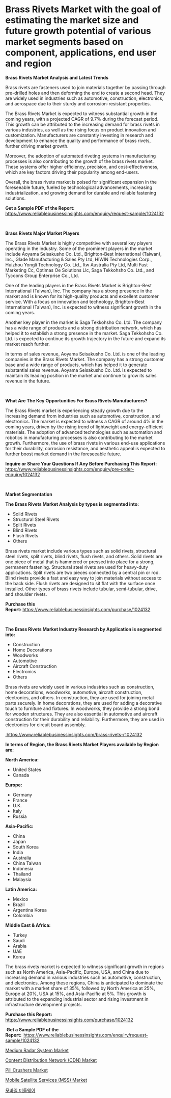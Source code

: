 <p><h1>Brass Rivets Market with the goal of estimating the market size and future growth potential of various market segments based on component, applications, end user and region</h1></p><p><strong>Brass Rivets Market Analysis and Latest Trends</strong></p>
<p><p>Brass rivets are fasteners used to join materials together by passing through pre-drilled holes and then deforming the end to create a second head. They are widely used in industries such as automotive, construction, electronics, and aerospace due to their sturdy and corrosion-resistant properties.</p><p>The Brass Rivets Market is expected to witness substantial growth in the coming years, with a projected CAGR of 9.7% during the forecast period. This growth can be attributed to the increasing demand for brass rivets in various industries, as well as the rising focus on product innovation and customization. Manufacturers are constantly investing in research and development to enhance the quality and performance of brass rivets, further driving market growth.</p><p>Moreover, the adoption of automated riveting systems in manufacturing processes is also contributing to the growth of the brass rivets market. These systems offer higher efficiency, precision, and cost-effectiveness, which are key factors driving their popularity among end-users.</p><p>Overall, the brass rivets market is poised for significant expansion in the foreseeable future, fueled by technological advancements, increasing industrialization, and growing demand for durable and reliable fastening solutions.</p></p>
<p><strong>Get a Sample PDF of the Report:&nbsp;</strong> <a href="https://www.reliablebusinessinsights.com/enquiry/request-sample/1024132">https://www.reliablebusinessinsights.com/enquiry/request-sample/1024132</a></p>
<p>&nbsp;</p>
<p><strong>Brass Rivets Major Market Players</strong></p>
<p><p>The Brass Rivets Market is highly competitive with several key players operating in the industry. Some of the prominent players in the market include Aoyama Seisakusho Co. Ltd., Brighton-Best International (Taiwan), Inc., Glade Manufacturing & Sales Pty Ltd, HIWIN Technologies Corp., Huizhou Yongli Technology Co. Ltd., Itw Australia Pty Ltd, Multi Fast Marketing Cc, Optimas Oe Solutions Llc, Saga Tekkohsho Co. Ltd., and Tycoons Group Enterprise Co., Ltd.</p><p>One of the leading players in the Brass Rivets Market is Brighton-Best International (Taiwan), Inc. The company has a strong presence in the market and is known for its high-quality products and excellent customer service. With a focus on innovation and technology, Brighton-Best International (Taiwan), Inc. is expected to witness significant growth in the coming years.</p><p>Another key player in the market is Saga Tekkohsho Co. Ltd. The company has a wide range of products and a strong distribution network, which has helped it to establish a strong presence in the market. Saga Tekkohsho Co. Ltd. is expected to continue its growth trajectory in the future and expand its market reach further.</p><p>In terms of sales revenue, Aoyama Seisakusho Co. Ltd. is one of the leading companies in the Brass Rivets Market. The company has a strong customer base and a wide range of products, which has helped it to generate substantial sales revenue. Aoyama Seisakusho Co. Ltd. is expected to maintain its leading position in the market and continue to grow its sales revenue in the future.</p></p>
<p>&nbsp;</p>
<p><strong>What Are The Key Opportunities For Brass Rivets Manufacturers?</strong></p>
<p><p>The Brass Rivets market is experiencing steady growth due to the increasing demand from industries such as automotive, construction, and electronics. The market is expected to witness a CAGR of around 4% in the coming years, driven by the rising trend of lightweight and energy-efficient materials. The adoption of advanced technologies such as automation and robotics in manufacturing processes is also contributing to the market growth. Furthermore, the use of brass rivets in various end-use applications for their durability, corrosion resistance, and aesthetic appeal is expected to further boost market demand in the foreseeable future.</p></p>
<p><strong>Inquire or Share Your Questions If Any Before Purchasing This Report:</strong> <a href="https://www.reliablebusinessinsights.com/enquiry/pre-order-enquiry/1024132">https://www.reliablebusinessinsights.com/enquiry/pre-order-enquiry/1024132</a></p>
<p>&nbsp;</p>
<p><strong>Market Segmentation</strong></p>
<p><strong>The Brass Rivets Market Analysis by types is segmented into:</strong></p>
<p><ul><li>Solid Rivets</li><li>Structural Steel Rivets</li><li>Split Rivets</li><li>Blind Rivets</li><li>Flush Rivets</li><li>Others</li></ul></p>
<p><p>Brass rivets market include various types such as solid rivets, structural steel rivets, split rivets, blind rivets, flush rivets, and others. Solid rivets are one piece of metal that is hammered or pressed into place for a strong, permanent fastening. Structural steel rivets are used for heavy-duty applications. Split rivets are two pieces connected by a central pin or rod. Blind rivets provide a fast and easy way to join materials without access to the back side. Flush rivets are designed to sit flat with the surface once installed. Other types of brass rivets include tubular, semi-tubular, drive, and shoulder rivets.</p></p>
<p><strong>Purchase this Report:&nbsp;</strong><a href="https://www.reliablebusinessinsights.com/purchase/1024132">https://www.reliablebusinessinsights.com/purchase/1024132</a></p>
<p>&nbsp;</p>
<p><strong>The Brass Rivets Market Industry Research by Application is segmented into:</strong></p>
<p><ul><li>Construction</li><li>Home Decorations</li><li>Woodworks</li><li>Automotive</li><li>Aircraft Construction</li><li>Electronics</li><li>Others</li></ul></p>
<p><p>Brass rivets are widely used in various industries such as construction, home decorations, woodworks, automotive, aircraft construction, electronics, and others. In construction, they are used for joining metal parts securely. In home decorations, they are used for adding a decorative touch to furniture and fixtures. In woodworks, they provide a strong bond for wooden structures. They are also essential in automotive and aircraft construction for their durability and reliability. Furthermore, they are used in electronics for circuit board assembly.</p></p>
<p><a href="https://www.reliablebusinessinsights.com/brass-rivets-r1024132">&nbsp;https://www.reliablebusinessinsights.com/brass-rivets-r1024132</a></p>
<p><strong>In terms of Region, the Brass Rivets Market Players available by Region are:</strong></p>
<p>
    <p> <strong> North America: </strong>
        <ul>
            <li>United States</li>
            <li>Canada</li>
        </ul>
        </p> 
    <p> <strong> Europe: </strong>
        <ul>
            <li>Germany</li>
            <li>France</li>
            <li>U.K.</li>
            <li>Italy</li>
            <li>Russia</li>
        </ul>
        </p> 
    <p> <strong> Asia-Pacific: </strong>
        <ul>
            <li>China</li>
            <li>Japan</li>
            <li>South Korea</li>
            <li>India</li>
            <li>Australia</li>
            <li>China Taiwan</li>
            <li>Indonesia</li>
            <li>Thailand</li>
            <li>Malaysia</li>
        </ul>
        </p> 
    <p> <strong> Latin America: </strong>
        <ul>
            <li>Mexico</li>
            <li>Brazil</li>
            <li>Argentina Korea</li>
            <li>Colombia</li>
        </ul>
        </p> 
    <p> <strong> Middle East & Africa: </strong>
        <ul>
            <li>Turkey</li>
            <li>Saudi</li>
            <li>Arabia</li>
            <li>UAE</li>
            <li>Korea</li>
        </ul>
    </p>
    </p>
<p><p>The brass rivets market is expected to witness significant growth in regions such as North America, Asia-Pacific, Europe, USA, and China due to increasing demand in various industries such as automotive, construction, and electronics. Among these regions, China is anticipated to dominate the market with a market share of 35%, followed by North America at 25%, Europe at 20%, USA at 15%, and Asia-Pacific at 5%. This growth is attributed to the expanding industrial sector and rising investment in infrastructure development projects.</p></p>
<p><strong>Purchase this Report: </strong><a href="https://www.reliablebusinessinsights.com/purchase/1024132">https://www.reliablebusinessinsights.com/purchase/1024132</a></p>
<p>&nbsp;<strong>Get a Sample PDF of the Report:&nbsp;&nbsp;</strong><a href="https://www.reliablebusinessinsights.com/enquiry/request-sample/1024132">https://www.reliablebusinessinsights.com/enquiry/request-sample/1024132</a></p>
<p><strong></strong></p>
<p><p><a href="https://medium.com/@adamsaput321_54920/medium-radar-system-market-a-global-and-regional-analysis-2024-2031-18a6a249d712">Medium Radar System Market</a></p><p><a href="https://medium.com/@woods76241/content-distribution-network-cdn-market-global-market-insights-and-sales-trends-2024-to-2031-a4b5977f1240">Content Distribution Network (CDN) Market</a></p><p><a href="https://github.com/zzflqewx24/Market-Research-Report-List-1/blob/main/pill-crushers-market.md">Pill Crushers Market</a></p><p><a href="https://medium.com/@judypierce2022/global-mobile-satellite-services-mss-market-opportunities-and-forecast-for-period-from-2024-to-b7950d738bdf">Mobile Satellite Services (MSS) Market</a></p><p><a href="https://github.com/WilburKihn5676/Market-Research-Report-List-3/blob/main/271175178818.md">모바일 미들웨어</a></p></p>